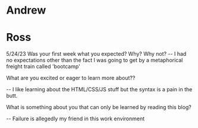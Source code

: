 #  Andrew
#  Ross
5/24/23
Was your first week what you expected? Why? Why not?
-- I had no expectations other than the fact I was going to get by a metaphorical freight train called 'bootcamp'

What are you excited or eager to learn more about??

-- I like learning about the HTML/CSS/JS stuff but the syntax is a pain in the butt.


What is something about you that can only be learned by reading this blog?

-- Failure is allegedly my friend in this work environment
